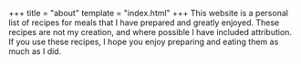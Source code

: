 +++
title = "about"
template = "index.html"
+++
This website is a personal list of recipes for meals that I have prepared and greatly enjoyed.
These recipes are not my creation, and where possible I have included attribution.
If you use these recipes, I hope you enjoy preparing and eating them as much as I did.
